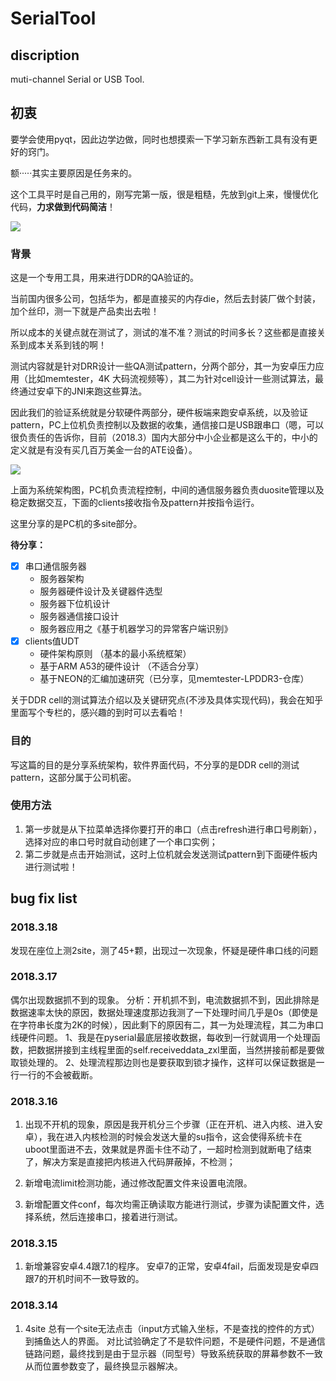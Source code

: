 # SerialTool
## discription
muti-channel Serial or USB Tool.

## 初衷
要学会使用pyqt，因此边学边做，同时也想摸索一下学习新东西新工具有没有更好的窍门。

额·····其实主要原因是任务来的。

这个工具平时是自己用的，刚写完第一版，很是粗糙，先放到git上来，慢慢优化代码，**力求做到代码简洁**！


![](https://note.youdao.com/yws/public/resource/6fc50104df2bbc09d34c3fc42c337e0c/xmlnote/687E388221024567A80274502CC7AC07/6820)


### 背景
这是一个专用工具，用来进行DDR的QA验证的。

当前国内很多公司，包括华为，都是直接买的内存die，然后去封装厂做个封装，加个丝印，测一下就是产品卖出去啦！

所以成本的关键点就在测试了，测试的准不准？测试的时间多长？这些都是直接关系到成本关系到钱的啊！

测试内容就是针对DRR设计一些QA测试pattern，分两个部分，其一为安卓压力应用（比如memtester，4K 大码流视频等），其二为针对cell设计一些测试算法，最终通过安卓下的JNI来跑这些算法。

因此我们的验证系统就是分软硬件两部分，硬件板端来跑安卓系统，以及验证pattern，PC上位机负责控制以及数据的收集，通信接口是USB跟串口（嗯，可以很负责任的告诉你，目前（2018.3）国内大部分中小企业都是这么干的，中小的定义就是有没有买几百万美金一台的ATE设备）。

![](https://note.youdao.com/yws/public/resource/6fc50104df2bbc09d34c3fc42c337e0c/xmlnote/363E9C98DC074AC4B42153EF0BBF4BC6/6933)

上面为系统架构图，PC机负责流程控制，中间的通信服务器负责duosite管理以及稳定数据交互，下面的clients接收指令及pattern并按指令运行。

这里分享的是PC机的多site部分。

**待分享：**
- [x] 串口通信服务器
    + 服务器架构
    + 服务器硬件设计及关键器件选型
    + 服务器下位机设计
    + 服务器通信接口设计
    + 服务器应用之《基于机器学习的异常客户端识别》
- [x] clients值UDT
    + 硬件架构原则 （基本的最小系统框架）
    + 基于ARM A53的硬件设计 （不适合分享）
    + 基于NEON的汇编加速研究（已分享，见memtester-LPDDR3-仓库）

关于DDR cell的测试算法介绍以及关键研究点(不涉及具体实现代码)，我会在知乎里面写个专栏的，感兴趣的到时可以去看哈！


### 目的
写这篇的目的是分享系统架构，软件界面代码，不分享的是DDR cell的测试pattern，这部分属于公司机密。


### 使用方法
1. 第一步就是从下拉菜单选择你要打开的串口（点击refresh进行串口号刷新），选择对应的串口号时就自动创建了一个串口实例；
2. 第二步就是点击开始测试，这时上位机就会发送测试pattern到下面硬件板内进行测试啦！

## bug fix list
### 2018.3.18
发现在座位上测2site，测了45+颗，出现过一次现象，怀疑是硬件串口线的问题
### 2018.3.17
偶尔出现数据抓不到的现象。
分析：开机抓不到，电流数据抓不到，因此排除是数据速率太快的原因，数据处理速度那边我测了一下处理时间几乎是0s（即使是在字符串长度为2K的时候），因此剩下的原因有二，其一为处理流程，其二为串口线硬件问题。
1、我是在pyserial最底层接收数据，每收到一行就调用一个处理函数，把数据拼接到主线程里面的self.receiveddata_zxl里面，当然拼接前都是要做取锁处理的。
2、处理流程那边则也是要获取到锁才操作，这样可以保证数据是一行一行的不会被截断。
### 2018.3.16
1. 出现不开机的现象，原因是我开机分三个步骤（正在开机、进入内核、进入安卓），我在进入内核检测的时候会发送大量的su指令，这会使得系统卡在uboot里面进不去，效果就是界面卡住不动了，一超时检测到就断电了结束了，解决方案是直接把内核进入代码屏蔽掉，不检测；

2. 新增电流limit检测功能，通过修改配置文件来设置电流限。

3. 新增配置文件conf，每次均需正确读取方能进行测试，步骤为读配置文件，选择系统，然后连接串口，接着进行测试。
### 2018.3.15
1. 新增兼容安卓4.4跟7.1的程序。
安卓7的正常，安卓4fail，后面发现是安卓四跟7的开机时间不一致导致的。

### 2018.3.14
1. 4site 总有一个site无法点击（input方式输入坐标，不是查找的控件的方式）到捕鱼达人的界面。
对比试验确定了不是软件问题，不是硬件问题，不是通信链路问题，最终找到是由于显示器（同型号）导致系统获取的屏幕参数不一致从而位置参数变了，最终换显示器解决。

